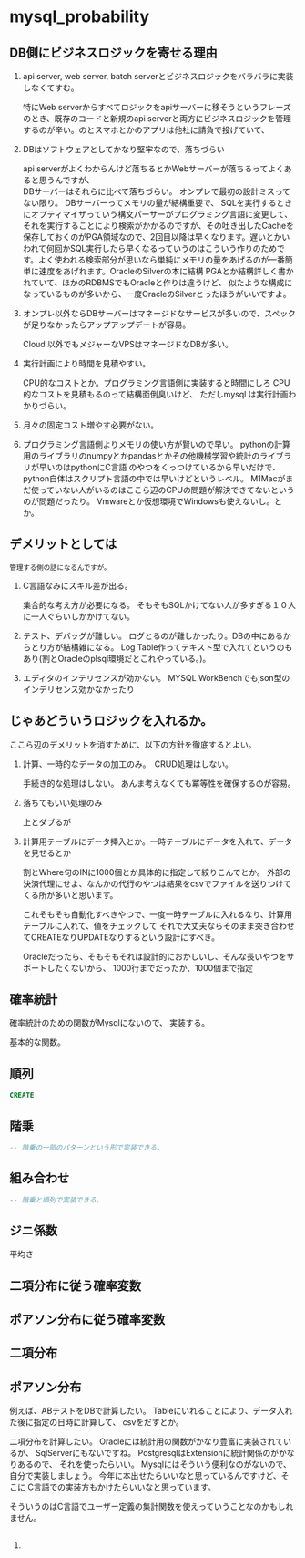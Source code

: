 # mysql_probability

## DB側にビジネスロジックを寄せる理由

1. api server, web server, batch serverとビジネスロジックをバラバラに実装しなくてすむ。

    特にWeb serverからすべてロジックをapiサーバーに移そうというフレーズのとき、既存のコードと新規のapi serverと両方にビジネスロジックを管理するのが辛い。のとスマホとかのアプリは他社に請負で投げていて、

2. DBはソフトウェアとしてかなり堅牢なので、落ちづらい

    api serverがよくわからんけど落ちるとかWebサーバーが落ちるってよくあると思うんですが、 \
    DBサーバーはそれらに比べて落ちづらい。
    オンプレで最初の設計ミスってない限り。
    DBサーバーってメモリの量が結構重要で、
    SQLを実行するときにオプティマイザっていう構文パーサーがプログラミング言語に変更して、それを実行することにより検索がかかるのですが、その吐き出したCacheを保存しておくのがPGA領域なので、2回目以降は早くなります。遅いとかいわれて何回かSQL実行したら早くなるっていうのはこういう作りのためです。よく使われる検索部分が思いなら単純にメモリの量をあげるのが一番簡単に速度をあげれます。OracleのSilverの本に結構
    PGAとか結構詳しく書かれていて、ほかのRDBMSでもOracleと作りは違うけど、
    似たような構成になっているものが多いから、一度OracleのSilverとったほうがいいですよ。

3. オンプレ以外ならDBサーバーはマネージドなサービスが多いので、スペックが足りなかったらアップアップデートが容易。

    Cloud 以外でもメジャーなVPSはマネージドなDBが多い。

4. 実行計画により時間を見積やすい。

    CPU的なコストとか。プログラミング言語側に実装すると時間にしろ
    CPU的なコストを見積もるのって結構面倒臭いけど、
    ただしmysql は実行計画わかりづらい。

5. 月々の固定コスト増やす必要がない。

6. プログラミング言語側よりメモリの使い方が賢いので早い。
   pythonの計算用のライブラリのnumpyとかpandasとかその他機械学習や統計のライブラリが早いのはpythonにC言語
   のやつをくっつけているから早いだけで、python自体はスクリプト言語の中では早いけどというレベル。
   M1Macがまだ使っていない人がいるのはここら辺のCPUの問題が解決できてないというのが問題だったり。
   Vmwareとか仮想環境でWindowsも使えないし。とか。

## デメリットとしては

    管理する側の話になるんですが。

1. C言語なみにスキル差が出る。

    集合的な考え方が必要になる。
    そもそもSQLかけてない人が多すぎる１０人に一人ぐらいしかかけてない。
    

2. テスト、デバッグが難しい。
    ログとるのが難しかったり。DBの中にあるからとり方が結構雑になる。
    Log Table作ってテキスト型で入れてというのもあり(割とOracleのplsql環境だとこれやっている。)。
3. エディタのインテリセンスが効かない。
   MYSQL WorkBenchでもjson型のインテリセンス効かなかったり

## じゃあどういうロジックを入れるか。

ここら辺のデメリットを消すために、以下の方針を徹底するとよい。

1. 計算、一時的なデータの加工のみ。　CRUD処理はしない。
   
    手続き的な処理はしない。
    あんま考えなくても冪等性を確保するのが容易。

2. 落ちてもいい処理のみ

    上とダブるが

3. 計算用テーブルにデータ挿入とか。一時テーブルにデータを入れて、データを見せるとか

    割とWhere句のINに1000個とか具体的に指定して絞りこんでとか。
    外部の決済代理にせよ、なんかの代行のやつは結果をcsvでファイルを送りつけてくる所が多いと思います。

    これそもそも自動化すべきやつで、一度一時テーブルに入れるなり、計算用テーブルに入れて、値をチェックして
    それで大丈夫ならそのまま突き合わせてCREATEなりUPDATEなりするという設計にすべき。

    Oracleだったら、そもそもそれは設計的におかしいし、そんな長いやつをサポートしたくないから、
    1000行までだったか、1000個まで指定


## 確率統計

確率統計のための関数がMysqlにないので、
実装する。

基本的な関数。

## 順列

```sql
CREATE

```

## 階乗

```sql
-- 階乗の一部のパターンという形で実装できる。
```

## 組み合わせ

```sql
-- 階乗と順列で実装できる。

```

## ジニ係数

平均さ

## 二項分布に従う確率変数



## ポアソン分布に従う確率変数



## 二項分布


## ポアソン分布

例えば、ABテストをDBで計算したい。
Tableにいれることにより、データ入れた後に指定の日時に計算して、
csvをだすとか。

二項分布を計算したい。
Oracleには統計用の関数がかなり豊富に実装されているが、
SqlServerにもないですね。
PostgresqlはExtensionに統計関係のがかなりあるので、
それを使ったらいい。
Mysqlにはそういう便利なのがないので、自分で実装しましょう。
今年に本出せたらいいなと思っているんですけど、そこに
C言語での実装方もかけたらいいなと思っています。

そういうのはC言語でユーザー定義の集計関数を使えっていうことなのかもしれません。


## 

1. 



